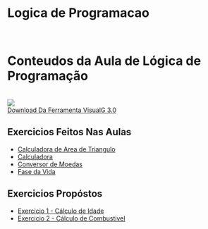 # Logica de Programacao
</br>
 <h1>Conteudos da Aula de Lógica de Programação</h1>
</br>
<img src="https://2.bp.blogspot.com/-JGNZOd5Kxms/Tuk3QgGB1rI/AAAAAAAAAEI/h_L9CtBAUZE/s200/1-6.jpg">
</br>
<a href="https://sourceforge.net/projects/visualg30/files/latest/download">Download Da Ferramenta VisualG 3.0</a>
</br>
<h2>Exercicios Feitos Nas Aulas</h2>
<ul>
 <a href="https://github.com/miguelhp373/Logica-de-Programacao/blob/master/Exercicios%20de%20Aulas/CALCULADORA%20DE%20AREA%20DE%20TRIANGULO.ALG">
  <li>Calculadora de Area de Triangulo</li></a>
 <a href="https://github.com/miguelhp373/Logica-de-Programacao/blob/master/Exercicios%20de%20Aulas/CALCULADORA.ALG">
  <li>Calculadora</li></a>
 <a href="https://github.com/miguelhp373/Logica-de-Programacao/blob/master/Exercicios%20de%20Aulas/CONVERSOR%20DE%20MOEDA.ALG">
  <li>Conversor de Moedas</li></a>
 <a href="https://github.com/miguelhp373/Logica-de-Programacao/blob/master/Exercicios%20de%20Aulas/FASE%20DA%20VIDA.ALG">
  <li>Fase da Vida</li></a>
</ul>

<h2>Exercicios Propóstos</h2>
<ul>
<a href="https://github.com/miguelhp373/Logica-de-Programacao/blob/master/Lista%20de%20Exercicios/EXERCICIO1.ALG"><li>Exercicio 1 - Cálculo de Idade</li></a>
 <a href="https://github.com/miguelhp373/Logica-de-Programacao/blob/master/Lista%20de%20Exercicios/EXERCICIO2.ALG"><li>Exercicio 2 - Cálculo de Combustivel</li></a>
</ul>
